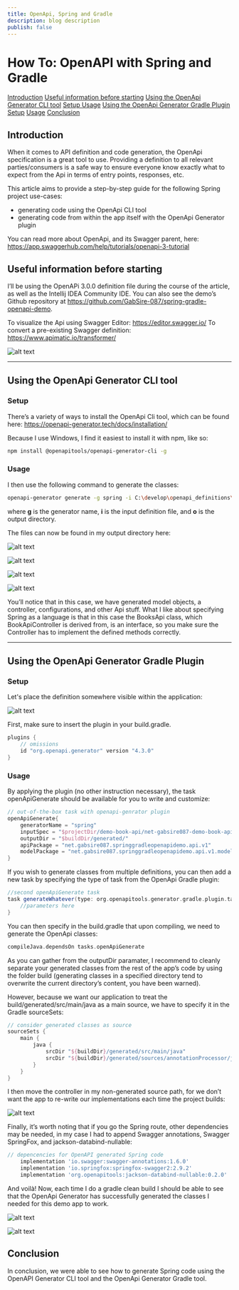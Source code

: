 ```yaml
---
title: OpenApi, Spring and Gradle
description: blog description
publish: false
---
```


# How To: OpenAPI with Spring and Gradle

<div class="summary">
	<a href="articles/openapi_spring_gradle#introduction" class="header">Introduction</a>
	<a href="articles/openapi_spring_gradle#useful_information" class="header">Useful information before starting</a>
	<a href="articles/openapi_spring_gradle#openapi_cli_tool" class="header">Using the OpenApi Generator CLI tool</a>
	<a href="articles/openapi_spring_gradle#open_api_tool_setup" class="tab">Setup
	<a href="articles/openapi_spring_gradle#open_api_tool_usage" class="tab">Usage</a>
	<a href="articles/openapi_spring_gradle#open_gradle_plugin" class="header">Using the OpenApi Generator Gradle Plugin</a>
	<a href="articles/openapi_spring_gradle#open_gradle_plugin_setup" class="tab">Setup</a>
	<a href="articles/openapi_spring_gradle#open_gradle_plugin_usage" class="tab">Usage</a>
	<a href="articles/openapi_spring_gradle#conclusion" class="header">Conclusion</a>
</div>

## <a id="introduction"></a>Introduction

When it comes to API definition and code generation, the OpenApi specification is a great tool to use. Providing a definition to all relevant parties/consumers is a safe way to ensure everyone know exactly what to expect from the Api in terms of entry points, responses, etc. 

This article aims to provide a step-by-step guide for the following Spring project use-cases:

- generating code using the OpenApi CLI tool 
- generating code from within the app itself with the OpenApi Generator plugin 

You can read more about OpenApi, and its Swagger parent, here: https://app.swaggerhub.com/help/tutorials/openapi-3-tutorial

## <a id="useful_information"></a>Useful information before starting

I’ll be using the OpenAPi 3.0.0 definition file during the course of the article, as well as the Intellij IDEA Community IDE. 
You can also see the demo’s Github repository at https://github.com/GabSire-087/spring-gradle-openapi-demo. 

To visualize the Api using Swagger Editor: https://editor.swagger.io/ 
To convert a pre-existing Swagger definition: https://www.apimatic.io/transformer/

![alt text](assets/images/article_openapi/001_swagger_editor.jpg "No image available")

***

## <a id="openapi_cli_tool"></a>Using the OpenApi Generator CLI tool

### <a id="open_api_tool_setup"></a>Setup

There’s a variety of ways to install the OpenApi Cli tool, which can be found here: https://openapi-generator.tech/docs/installation/ 

Because I use Windows, I find it easiest to install it with npm, like so:

```bash
npm install @openapitools/openapi-generator-cli -g
```

### <a id="open_api_tool_usage"></a>Usage

I then use the following command to generate the classes: 

```bash
openapi-generator generate -g spring -i C:\develop\openapi_definitions\net-gabsire087-demo-book-api-1.0.0.yml -o out
```

where **g** is the generator name, **i** is the input definition file, and **o** is the output directory.

The files can now be found in my output directory here:

![alt text](assets/images/article_openapi/002_open_api_cli_generate.jpg "No image available")

![alt text](assets/images/article_openapi/003_open_api_generate_src.jpg "No image available")

![alt text](assets/images/article_openapi/004_open_api_g_api.jpg "No image available")

![alt text](assets/images/article_openapi/005_open_api_models.jpg "No image available")

You’ll notice that in this case, we have generated model objects, a controller, configurations, and other Api stuff. 
What I like about specifying Spring as a language is that in this case the BooksApi class, which BookApiController is derived from, is an interface, so you make sure the Controller has to implement the defined methods correctly. 

***

## <a id="open_gradle_plugin"></a>Using the OpenApi Generator Gradle Plugin

### <a id="open_gradle_plugin_setup"></a>Setup

Let's place the definition somewhere visible within the application:

![alt text](assets/images/article_openapi/007_contract_placement.jpg "No image available")

First, make sure to insert the plugin in your build.gradle.

```groovy
plugins {
	// omissions
	id "org.openapi.generator" version "4.3.0"
}
```

### <a id="open_gradle_plugin_usage"></a>Usage

By applying the plugin (no other instruction necessary), the task openApiGenerate should be available for you to write and customize:

```groovy
// out-of-the-box task with openapi-genrator plugin
openApiGenerate{
	generatorName = "spring"
	inputSpec = "$projectDir/demo-book-api/net-gabsire087-demo-book-api-1.0.0.yml"
	outputDir = "$buildDir/generated/"
	apiPackage = "net.gabsire087.springgradleopenapidemo.api.v1"
	modelPackage = "net.gabsire087.springgradleopenapidemo.api.v1.model"
}
```

If you wish to generate classes from multiple definitions, you can then add a new task by specifying the type of task from the OpenApi Gradle plugin: 

```groovy
//second openApiGenerate task
task generateWhatever(type: org.openapitools.generator.gradle.plugin.tasks.GenerateTask){
    //parameters here
} 
```

You can then specify in the build.gradle that upon compiling, we need to generate the OpenApi classes: 

```groovy
compileJava.dependsOn tasks.openApiGenerate
```

As you can gather from the outputDir paramater, I recommend to cleanly separate your generated classes from the rest of the app’s code by using the folder build (generating classes in a specified directory tend to overwrite the current directory’s content, you have been warned). 

However, because we want our application to treat the build/generated/src/main/java as a main source, we have to specify it in the Gradle sourceSets: 

```groovy
// consider generated classes as source
sourceSets {
	main {
		java {
			srcDir "${buildDir}/generated/src/main/java"
			srcDir "${buildDir}/generated/sources/annotationProcessor/java/main"
		}
	}
}
```

I then move the controller in my non-generated source path, for we don’t want the app to re-write our implementations each time the project builds:

![alt text](assets/images/article_openapi/008_controller_move.jpg "No image available")

Finally, it’s worth noting that if you go the Spring route, other dependencies may be needed, in my case I had to append Swagger annotations, Swagger SpringFox, and jackson-databind-nullable:

```groovy
// depencencies for OpenAPI generated Spring code
	implementation 'io.swagger:swagger-annotations:1.6.0'
	implementation 'io.springfox:springfox-swagger2:2.9.2'
	implementation 'org.openapitools:jackson-databind-nullable:0.2.0'
```

And voilà! Now, each time I do a gradle clean build I should be able to see that the OpenApi Generator has successfully generated the classes I needed for this demo app to work.

![alt text](assets/images/article_openapi/009_tasks_output.jpg "No image available")

![alt text](assets/images/article_openapi/010_build_classes.jpg "No image available")

## <a id="conclusion"></a>Conclusion

In conclusion, we were able to see how to generate Spring code using the OpenAPI Generator CLI tool and the OpenApi Generator Gradle tool.
